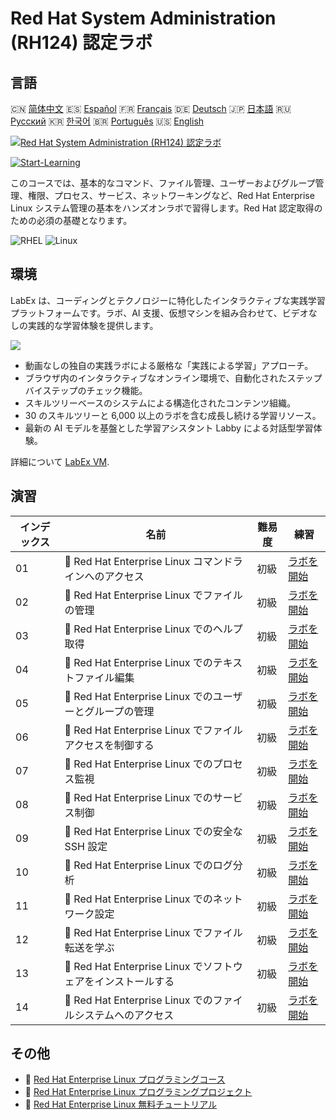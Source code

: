 # Red Hat System Administration (RH124) 認定ラボ

## 言語

🇨🇳 [简体中文](README_zh.md) 🇪🇸 [Español](README_es.md) 🇫🇷 [Français](README_fr.md) 🇩🇪 [Deutsch](README_de.md) 🇯🇵 [日本語](README_ja.md) 🇷🇺 [Русский](README_ru.md) 🇰🇷 [한국어](README_ko.md) 🇧🇷 [Português](README_pt.md) 🇺🇸 [English](README.md) 

[![Red Hat System Administration (RH124) 認定ラボ](https://cover-creator.labex.io/red-hat-system-administration-rh124-labs.png?lang=ja)](https://labex.io/ja/courses/red-hat-system-administration-rh124-labs)

[![Start-Learning](https://img.shields.io/badge/Start-Learning-whitesmoke?style=for-the-badge)](https://labex.io/ja/courses/red-hat-system-administration-rh124-labs)

このコースでは、基本的なコマンド、ファイル管理、ユーザーおよびグループ管理、権限、プロセス、サービス、ネットワーキングなど、Red Hat Enterprise Linux システム管理の基本をハンズオンラボで習得します。Red Hat 認定取得のための必須の基礎となります。

![RHEL](https://img.shields.io/badge/RHEL-whitesmoke?style=for-the-badge&logo=rhel)
![Linux](https://img.shields.io/badge/Linux-whitesmoke?style=for-the-badge&logo=linux)


## 環境

LabEx は、コーディングとテクノロジーに特化したインタラクティブな実践学習プラットフォームです。ラボ、AI 支援、仮想マシンを組み合わせて、ビデオなしの実践的な学習体験を提供します。

![](https://tutorial-screenshot.getvm.io/images/vm-1725247253.png)

- 動画なしの独自の実践ラボによる厳格な「実践による学習」アプローチ。
- ブラウザ内のインタラクティブなオンライン環境で、自動化されたステップバイステップのチェック機能。
- スキルツリーベースのシステムによる構造化されたコンテンツ組織。
- 30 のスキルツリーと 6,000 以上のラボを含む成長し続ける学習リソース。
- 最新の AI モデルを基盤とした学習アシスタント Labby による対話型学習体験。

詳細について [LabEx VM](https://support.labex.io/using-labex/virtual-machine).

## 演習

|   インデックス | 名前                                                         | 難易度   | 練習                                                                                                                                   |
|----------------|--------------------------------------------------------------|----------|----------------------------------------------------------------------------------------------------------------------------------------|
|             01 | 📖 Red Hat Enterprise Linux コマンドラインへのアクセス       | 初級     | <a target='_blank' href='https://labex.io/ja/tutorials/rhel-access-command-line-in-red-hat-enterprise-linux-588454'>ラボを開始</a>     |
|             02 | 📖 Red Hat Enterprise Linux でファイルの管理                 | 初級     | <a target='_blank' href='https://labex.io/ja/tutorials/rhel-manage-files-in-red-hat-enterprise-linux-588463'>ラボを開始</a>            |
|             03 | 📖 Red Hat Enterprise Linux でのヘルプ取得                   | 初級     | <a target='_blank' href='https://labex.io/ja/tutorials/rhel-get-help-in-red-hat-enterprise-linux-588461'>ラボを開始</a>                |
|             04 | 📖 Red Hat Enterprise Linux でのテキストファイル編集         | 初級     | <a target='_blank' href='https://labex.io/ja/tutorials/rhel-edit-text-files-in-red-hat-enterprise-linux-588460'>ラボを開始</a>         |
|             05 | 📖 Red Hat Enterprise Linux でのユーザーとグループの管理     | 初級     | <a target='_blank' href='https://labex.io/ja/tutorials/rhel-manage-users-and-groups-in-red-hat-enterprise-linux-588464'>ラボを開始</a> |
|             06 | 📖 Red Hat Enterprise Linux でファイルアクセスを制御する     | 初級     | <a target='_blank' href='https://labex.io/ja/tutorials/rhel-control-file-access-in-red-hat-enterprise-linux-588458'>ラボを開始</a>     |
|             07 | 📖 Red Hat Enterprise Linux でのプロセス監視                 | 初級     | <a target='_blank' href='https://labex.io/ja/tutorials/rhel-monitor-processes-in-red-hat-enterprise-linux-588465'>ラボを開始</a>       |
|             08 | 📖 Red Hat Enterprise Linux でのサービス制御                 | 初級     | <a target='_blank' href='https://labex.io/ja/tutorials/rhel-control-services-in-red-hat-enterprise-linux-588459'>ラボを開始</a>        |
|             09 | 📖 Red Hat Enterprise Linux での安全な SSH 設定              | 初級     | <a target='_blank' href='https://labex.io/ja/tutorials/rhel-secure-ssh-in-red-hat-enterprise-linux-588466'>ラボを開始</a>              |
|             10 | 📖 Red Hat Enterprise Linux でのログ分析                     | 初級     | <a target='_blank' href='https://labex.io/ja/tutorials/rhel-analyze-logs-in-red-hat-enterprise-linux-588456'>ラボを開始</a>            |
|             11 | 📖 Red Hat Enterprise Linux でのネットワーク設定             | 初級     | <a target='_blank' href='https://labex.io/ja/tutorials/rhel-configure-networking-in-red-hat-enterprise-linux-588457'>ラボを開始</a>    |
|             12 | 📖 Red Hat Enterprise Linux でファイル転送を学ぶ             | 初級     | <a target='_blank' href='https://labex.io/ja/tutorials/rhel-transfer-files-in-red-hat-enterprise-linux-588467'>ラボを開始</a>          |
|             13 | 📖 Red Hat Enterprise Linux でソフトウェアをインストールする | 初級     | <a target='_blank' href='https://labex.io/ja/tutorials/rhel-install-software-in-red-hat-enterprise-linux-588462'>ラボを開始</a>        |
|             14 | 📖 Red Hat Enterprise Linux でのファイルシステムへのアクセス | 初級     | <a target='_blank' href='https://labex.io/ja/tutorials/rhel-access-file-systems-in-red-hat-enterprise-linux-588455'>ラボを開始</a>     |

## その他

- 🔗 [Red Hat Enterprise Linux プログラミングコース](https://github.com/labex-labs/awesome-programming-courses)
- 🔗 [Red Hat Enterprise Linux プログラミングプロジェクト](https://github.com/labex-labs/awesome-programming-projects)
- 🔗 [Red Hat Enterprise Linux 無料チュートリアル](https://github.com/labex-labs/rhel-free-tutorials)

